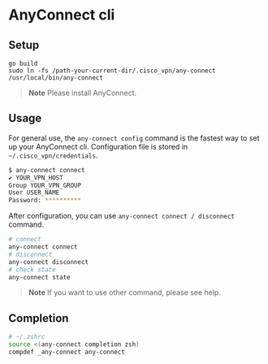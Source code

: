 # AnyConnect cli

## Setup

```
go build
sudo ln -fs /path-your-current-dir/.cisco_vpn/any-connect /usr/local/bin/any-connect
```

> **Note**
> Please install AnyConnect.

## Usage
For general use, the `any-connect config` command is the fastest way to set up your AnyConnect cli.
Configuration file is stored in `~/.cisco_vpn/credentials`.

```sh
$ any-connect connect 
✔ YOUR_VPN_HOST
Group YOUR_VPN_GROUP
User USER_NAME
Password: **********
```

After configuration, you can use `any-connect connect / disconnect` command.

```sh
# connect
any-connect connect
# disconnect
any-connect disconnect
# check state
any-connect state
```

> **Note**
> If you want to use other command, please see help.

## Completion

```sh
# ~/.zshrc
source <(any-connect completion zsh)
compdef _any-connect any-connect
```